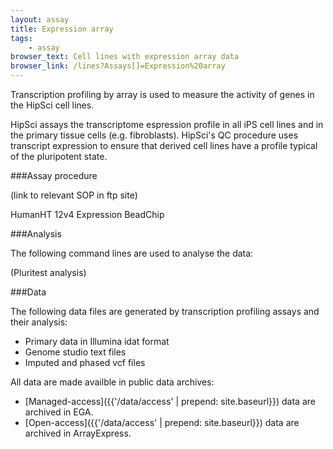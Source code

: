 ```yaml
---
layout: assay
title: Expression array
tags:
    - assay
browser_text: Cell lines with expression array data
browser_link: /lines?Assays[]=Expression%20array
---
```


Transcription profiling by array is used to measure the activity of genes in
the HipSci cell lines.

HipSci assays the transcriptome espression profile in all iPS cell lines and in the
primary tissue cells (e.g. fibroblasts).  HipSci's QC procedure uses transcript
expression to ensure that derived cell lines have a profile typical of the
pluripotent state.

###Assay procedure

(link to relevant SOP in ftp site)

HumanHT 12v4 Expression BeadChip

###Analysis

The following command lines are used to analyse the data:

(Pluritest analysis)

###Data

The following data files are generated by transcription profiling assays and their analysis:

*   Primary data in Illumina idat format
*   Genome studio text files
*   Imputed and phased vcf files

All data are made availble in public data archives:

*   [Managed-access]({{'/data/access' | prepend: site.baseurl}}) data are archived in EGA.
*   [Open-access]({{'/data/access' | prepend: site.baseurl}}) data are archived in ArrayExpress.

